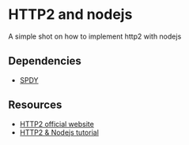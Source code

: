 # HTTP2 and nodejs

A simple shot on how to implement http2 with nodejs

## Dependencies
- [SPDY](https://www.npmjs.com/package/spdy)

## Resources
- [HTTP2 official website](https://http2.github.io/faq/)
- [HTTP2 & Nodejs tutorial](https://webapplog.com/http2-node/)
